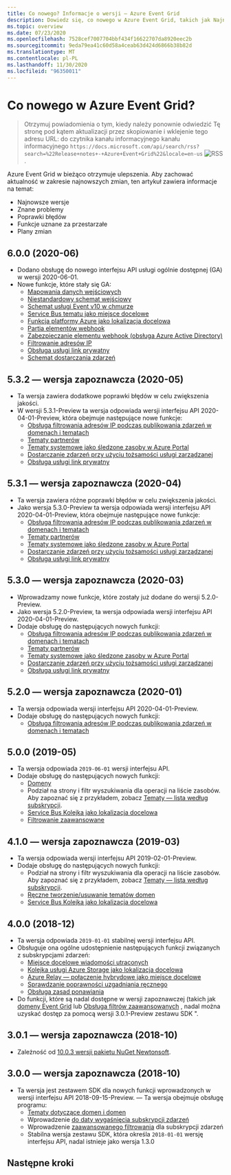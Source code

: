 ```yaml
---
title: Co nowego? Informacje o wersji — Azure Event Grid
description: Dowiedz się, co nowego w Azure Event Grid, takich jak Najnowsze informacje o wersji, znane problemy, poprawki błędów, przestarzałe funkcje i nadchodzące zmiany.
ms.topic: overview
ms.date: 07/23/2020
ms.openlocfilehash: 7528cef7007704bbf434f16622707da8920eec2b
ms.sourcegitcommit: 9eda79ea41c60d58a4ceab63d424d6866b38b82d
ms.translationtype: MT
ms.contentlocale: pl-PL
ms.lasthandoff: 11/30/2020
ms.locfileid: "96350011"
---
```

# <a name="whats-new-in-azure-event-grid"></a>Co nowego w Azure Event Grid?

>Otrzymuj powiadomienia o tym, kiedy należy ponownie odwiedzić Tę stronę pod kątem aktualizacji przez skopiowanie i wklejenie tego adresu URL: do czytnika kanału informacyjnego kanału informacyjnego `https://docs.microsoft.com/api/search/rss?search=%22Release+notes+-+Azure+Event+Grid%22&locale=en-us` ![ RSS ](./media/whats-new/feed-icon-16x16.png) .

Azure Event Grid w bieżąco otrzymuje ulepszenia. Aby zachować aktualność w zakresie najnowszych zmian, ten artykuł zawiera informacje na temat:

- Najnowsze wersje
- Znane problemy
- Poprawki błędów
- Funkcje uznane za przestarzałe
- Plany zmian

## <a name="600-2020-06"></a>6.0.0 (2020-06)
- Dodano obsługę do nowego interfejsu API usługi ogólnie dostępnej (GA) w wersji 2020-06-01.
- Nowe funkcje, które stały się GA:
    - [Mapowania danych wejściowych](input-mappings.md)
    - [Niestandardowy schemat wejściowy](input-mappings.md)
    - [Schemat usługi Event v10 w chmurze](cloud-event-schema.md)
    - [Service Bus tematu jako miejsce docelowe](handler-service-bus.md)
    - [Funkcja platformy Azure jako lokalizacja docelowa](handler-functions.md)
    - [Partia elementów webhook](./edge/delivery-output-batching.md)
    - [Zabezpieczanie elementu webhook (obsługa Azure Active Directory)](secure-webhook-delivery.md)
    - [Filtrowanie adresów IP](configure-firewall.md)
    - [Obsługa usługi link prywatny](configure-private-endpoints.md)
    - [Schemat dostarczania zdarzeń](event-schema.md)

## <a name="532-preview-2020-05"></a>5.3.2 — wersja zapoznawcza (2020-05)
- Ta wersja zawiera dodatkowe poprawki błędów w celu zwiększenia jakości.
- W wersji 5.3.1-Preview ta wersja odpowiada wersji interfejsu API 2020-04-01-Preview, która obejmuje następujące nowe funkcje: 
    - [Obsługa filtrowania adresów IP podczas publikowania zdarzeń w domenach i tematach](configure-firewall.md)
    - [Tematy partnerów](./partner-events-overview.md)
    - [Tematy systemowe jako śledzone zasoby w Azure Portal](system-topics.md)
    - [Dostarczanie zdarzeń przy użyciu tożsamości usługi zarządzanej](managed-service-identity.md) 
    - [Obsługa usługi link prywatny](configure-private-endpoints.md)

## <a name="531-preview-2020-04"></a>5.3.1 — wersja zapoznawcza (2020-04)
- Ta wersja zawiera różne poprawki błędów w celu zwiększenia jakości.
- Jako wersja 5.3.0-Preview ta wersja odpowiada wersji interfejsu API 2020-04-01-Preview, która obejmuje następujące nowe funkcje: 
    - [Obsługa filtrowania adresów IP podczas publikowania zdarzeń w domenach i tematach](configure-firewall.md)
    - [Tematy partnerów](./partner-events-overview.md)
    - [Tematy systemowe jako śledzone zasoby w Azure Portal](system-topics.md)
    - [Dostarczanie zdarzeń przy użyciu tożsamości usługi zarządzanej](managed-service-identity.md) 
    - [Obsługa usługi link prywatny](configure-private-endpoints.md)

## <a name="530-preview-2020-03"></a>5.3.0 — wersja zapoznawcza (2020-03)
- Wprowadzamy nowe funkcje, które zostały już dodane do wersji 5.2.0-Preview. 
- Jako wersja 5.2.0-Preview, ta wersja odpowiada wersji interfejsu API 2020-04-01-Preview.
- Dodaje obsługę do następujących nowych funkcji: 
    - [Obsługa filtrowania adresów IP podczas publikowania zdarzeń w domenach i tematach](configure-firewall.md)
    - [Tematy partnerów](./partner-events-overview.md)
    - [Tematy systemowe jako śledzone zasoby w Azure Portal](system-topics.md)
    - [Dostarczanie zdarzeń przy użyciu tożsamości usługi zarządzanej](managed-service-identity.md) 
    - [Obsługa usługi link prywatny](configure-private-endpoints.md)

## <a name="520-preview-2020-01"></a>5.2.0 — wersja zapoznawcza (2020-01)
- Ta wersja odpowiada wersji interfejsu API 2020-04-01-Preview.
- Dodaje obsługę do następujących nowych funkcji:
    - [Obsługa filtrowania adresów IP podczas publikowania zdarzeń w domenach i tematach](configure-firewall.md)

## <a name="500-2019-05"></a>5.0.0 (2019-05)
- Ta wersja odpowiada `2019-06-01` wersji interfejsu API.
- Dodaje obsługę do następujących nowych funkcji:
    * [Domeny](event-domains.md)
    * Podział na strony i filtr wyszukiwania dla operacji na liście zasobów. Aby zapoznać się z przykładem, zobacz [Tematy — lista według subskrypcji](/rest/api/eventgrid/version2020-04-01-preview/topics/listbysubscription).
    * [Service Bus Kolejka jako lokalizacja docelowa](handler-service-bus.md)
    * [Filtrowanie zaawansowane](event-filtering.md#advanced-filtering)

## <a name="410-preview-2019-03"></a>4.1.0 — wersja zapoznawcza (2019-03)
- Ta wersja odpowiada wersji interfejsu API 2019-02-01-Preview.
- Dodaje obsługę do następujących nowych funkcji:
    * Podział na strony i filtr wyszukiwania dla operacji na liście zasobów. Aby zapoznać się z przykładem, zobacz [Tematy — lista według subskrypcji](/rest/api/eventgrid/version2020-04-01-preview/topics/listbysubscription).
    * [Ręczne tworzenie/usuwanie tematów domen](how-to-event-domains.md)
    * [Service Bus Kolejka jako lokalizacja docelowa](handler-service-bus.md)

## <a name="400-2018-12"></a>4.0.0 (2018-12)
- Ta wersja odpowiada `2019-01-01` stabilnej wersji interfejsu API.
- Obsługuje ona ogólne udostępnienie następujących funkcji związanych z subskrypcjami zdarzeń:
    * [Miejsce docelowe wiadomości utraconych](manage-event-delivery.md)
    * [Kolejka usługi Azure Storage jako lokalizacja docelowa](handler-storage-queues.md)
    * [Azure Relay — połączenie hybrydowe jako miejsce docelowe](handler-relay-hybrid-connections.md)
    * [Sprawdzanie poprawności uzgadniania ręcznego](webhook-event-delivery.md)
    * [Obsługa zasad ponawiania](delivery-and-retry.md)
- Do funkcji, które są nadal dostępne w wersji zapoznawczej (takich jak [domeny Event Grid](event-domains.md) lub [Obsługa filtrów zaawansowanych](event-filtering.md#advanced-filtering) , nadal można uzyskać dostęp za pomocą wersji 3.0.1-Preview zestawu SDK ".

## <a name="301-preview-2018-10"></a>3.0.1 — wersja zapoznawcza (2018-10)
- Zależność od [10.0.3 wersji pakietu NuGet Newtonsoft](https://www.nuget.org/packages/Newtonsoft.Json/10.0.3).

## <a name="300-preview-2018-10"></a>3.0.0 — wersja zapoznawcza (2018-10)
- Ta wersja jest zestawem SDK dla nowych funkcji wprowadzonych w wersji interfejsu API 2018-09-15-Preview. — Ta wersja obejmuje obsługę programu:
    - [Tematy dotyczące domen i domen](event-domains.md)
    - Wprowadzenie [do daty wygaśnięcia subskrypcji zdarzeń](concepts.md#event-subscription-expiration)
    - Wprowadzenie [zaawansowanego filtrowania](event-filtering.md#advanced-filtering) dla subskrypcji zdarzeń
    - Stabilna wersja zestawu SDK, która określa `2018-01-01` wersję interfejsu API, nadal istnieje jako wersja 1.3.0

## <a name="next-steps"></a>Następne kroki